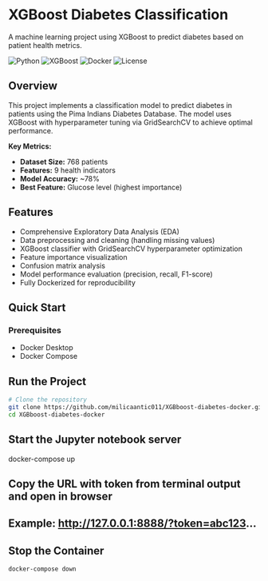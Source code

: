 # XGBoost Diabetes Classification 

A machine learning project using XGBoost to predict diabetes based on patient health metrics.

![Python](https://img.shields.io/badge/Python-3.13-blue)
![XGBoost](https://img.shields.io/badge/XGBoost-3.0.3-green)
![Docker](https://img.shields.io/badge/Docker-Enabled-2496ED)
![License](https://img.shields.io/badge/License-MIT-yellow)

##  Overview

This project implements a classification model to predict diabetes in patients using the Pima Indians Diabetes Database. The model uses XGBoost with hyperparameter tuning via GridSearchCV to achieve optimal performance.

**Key Metrics:**
- **Dataset Size:** 768 patients
- **Features:** 9 health indicators
- **Model Accuracy:** ~78%
- **Best Feature:** Glucose level (highest importance)

##  Features

- Comprehensive Exploratory Data Analysis (EDA)
- Data preprocessing and cleaning (handling missing values)
- XGBoost classifier with GridSearchCV hyperparameter optimization
- Feature importance visualization
- Confusion matrix analysis
- Model performance evaluation (precision, recall, F1-score)
- Fully Dockerized for reproducibility
  
##  Quick Start

### Prerequisites
- Docker Desktop
- Docker Compose

## Run the Project
```bash
# Clone the repository
git clone https://github.com/milicaantic011/XGBboost-diabetes-docker.git
cd XGBboost-diabetes-docker

```

## Start the Jupyter notebook server
docker-compose up

## Copy the URL with token from terminal output and open in browser
## Example: http://127.0.0.1:8888/?token=abc123...

## Stop the Container
```bash
docker-compose down
```




